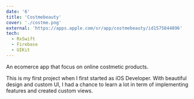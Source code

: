 ```yaml
---
date: '6'
title: 'Costmebeauty'
cover: './costme.png'
external: 'https://apps.apple.com/sr/app/costmebeauty/id1575844896'
tech:
  - RxSwift
  - Firebase
  - UIKit
---
```


An ecomerce app that focus on online costmetic products.

This is my first project when I first started as iOS Developer. With beautiful design and custom UI, I had a chance to learn a lot in term of implementing features and created custom views.
